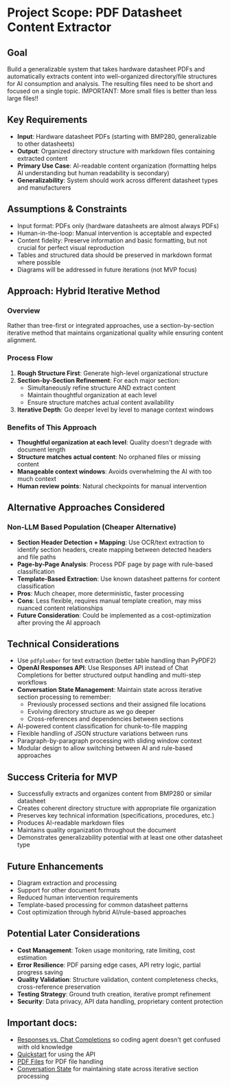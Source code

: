 # Project Scope: PDF Datasheet Content Extractor

## Goal
Build a generalizable system that takes hardware datasheet PDFs and automatically extracts content into well-organized directory/file structures for AI consumption and analysis. The resulting files need to be short and focused on a single topic. IMPORTANT: More small files is better than less large files!!

## Key Requirements
- **Input**: Hardware datasheet PDFs (starting with BMP280, generalizable to other datasheets)
- **Output**: Organized directory structure with markdown files containing extracted content
- **Primary Use Case**: AI-readable content organization (formatting helps AI understanding but human readability is secondary)
- **Generalizability**: System should work across different datasheet types and manufacturers

## Assumptions & Constraints
- Input format: PDFs only (hardware datasheets are almost always PDFs)
- Human-in-the-loop: Manual intervention is acceptable and expected
- Content fidelity: Preserve information and basic formatting, but not crucial for perfect visual reproduction
- Tables and structured data should be preserved in markdown format where possible
- Diagrams will be addressed in future iterations (not MVP focus)

## Approach: Hybrid Iterative Method

### Overview
Rather than tree-first or integrated approaches, use a section-by-section iterative method that maintains organizational quality while ensuring content alignment.

### Process Flow
1. **Rough Structure First**: Generate high-level organizational structure
2. **Section-by-Section Refinement**: For each major section:
   - Simultaneously refine structure AND extract content
   - Maintain thoughtful organization at each level
   - Ensure structure matches actual content availability
3. **Iterative Depth**: Go deeper level by level to manage context windows

### Benefits of This Approach
- **Thoughtful organization at each level**: Quality doesn't degrade with document length
- **Structure matches actual content**: No orphaned files or missing content
- **Manageable context windows**: Avoids overwhelming the AI with too much context
- **Human review points**: Natural checkpoints for manual intervention

## Alternative Approaches Considered

### Non-LLM Based Population (Cheaper Alternative)
- **Section Header Detection + Mapping**: Use OCR/text extraction to identify section headers, create mapping between detected headers and file paths
- **Page-by-Page Analysis**: Process PDF page by page with rule-based classification
- **Template-Based Extraction**: Use known datasheet patterns for content classification
- **Pros**: Much cheaper, more deterministic, faster processing
- **Cons**: Less flexible, requires manual template creation, may miss nuanced content relationships
- **Future Consideration**: Could be implemented as a cost-optimization after proving the AI approach

## Technical Considerations
- Use `pdfplumber` for text extraction (better table handling than PyPDF2)
- **OpenAI Responses API**: Use Responses API instead of Chat Completions for better structured output handling and multi-step workflows
- **Conversation State Management**: Maintain state across iterative section processing to remember:
  - Previously processed sections and their assigned file locations
  - Evolving directory structure as we go deeper
  - Cross-references and dependencies between sections
- AI-powered content classification for chunk-to-file mapping
- Flexible handling of JSON structure variations between runs
- Paragraph-by-paragraph processing with sliding window context
- Modular design to allow switching between AI and rule-based approaches

## Success Criteria for MVP
- Successfully extracts and organizes content from BMP280 or similar datasheet
- Creates coherent directory structure with appropriate file organization
- Preserves key technical information (specifications, procedures, etc.)
- Produces AI-readable markdown files
- Maintains quality organization throughout the document
- Demonstrates generalizability potential with at least one other datasheet type

## Future Enhancements
- Diagram extraction and processing
- Support for other document formats
- Reduced human intervention requirements
- Template-based processing for common datasheet patterns
- Cost optimization through hybrid AI/rule-based approaches

## Potential Later Considerations
- **Cost Management**: Token usage monitoring, rate limiting, cost estimation
- **Error Resilience**: PDF parsing edge cases, API retry logic, partial progress saving
- **Quality Validation**: Structure validation, content completeness checks, cross-reference preservation
- **Testing Strategy**: Ground truth creation, iterative prompt refinement
- **Security**: Data privacy, API data handling, proprietary content protection

## Important docs:

- [Responses vs. Chat Completions](https://platform.openai.com/docs/guides/responses-vs-chat-completions) so coding agent doesn't get confused with old knowledge
- [Quickstart](https://platform.openai.com/docs/quickstart?api-mode=responses) for using the API
- [PDF Files](https://platform.openai.com/docs/guides/pdf-files?api-mode=responses#page-top) for PDF file handling
- [Conversation State](https://platform.openai.com/docs/guides/conversation-state?api-mode=responses) for maintaining state across iterative section processing

